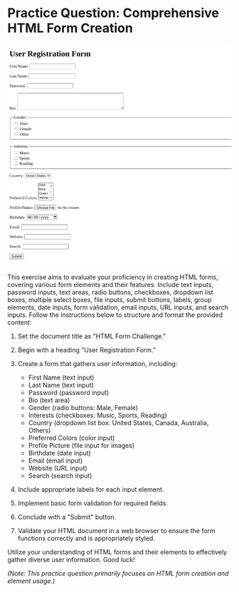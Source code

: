 # **Practice Question: Comprehensive HTML Form Creation**

![task screen shot](./task6.png)

This exercise aims to evaluate your proficiency in creating HTML forms, covering various form elements and their features. Include text inputs, password inputs, text areas, radio buttons, checkboxes, dropdown list boxes, multiple select boxes, file inputs, submit buttons, labels, group elements, date inputs, form validation, email inputs, URL inputs, and search inputs. Follow the instructions below to structure and format the provided content:

1. Set the document title as "HTML Form Challenge."

2. Begin with a heading "User Registration Form."

3. Create a form that gathers user information, including:

   - First Name (text input)
   - Last Name (text input)
   - Password (password input)
   - Bio (text area)
   - Gender (radio buttons: Male, Female)
   - Interests (checkboxes: Music, Sports, Reading)
   - Country (dropdown list box: United States, Canada, Australia, Others)
   - Preferred Colors (color input)
   - Profile Picture (file input for images)
   - Birthdate (date input)
   - Email (email input)
   - Website (URL input)
   - Search (search input)

4. Include appropriate labels for each input element.

5. Implement basic form validation for required fields.

6. Conclude with a "Submit" button.

7. Validate your HTML document in a web browser to ensure the form functions correctly and is appropriately styled.

Utilize your understanding of HTML forms and their elements to effectively gather diverse user information. Good luck!

_(Note: This practice question primarily focuses on HTML form creation and element usage.)_
